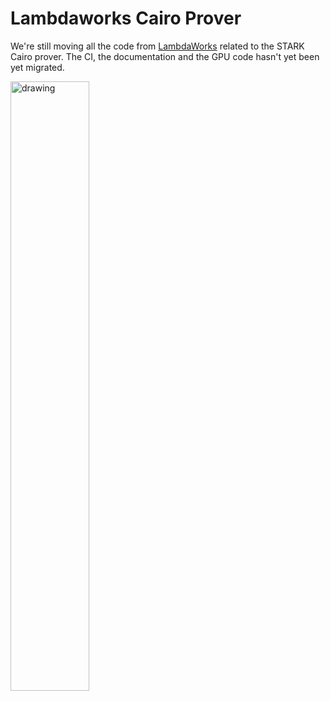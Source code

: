 # Lambdaworks Cairo Prover

We're still moving all the code from [LambdaWorks](https://github.com/lambdaclass/lambdaworks) related to the STARK Cairo prover. 
The CI, the documentation and the GPU code hasn't yet been yet migrated.

<img src="https://github.com/lambdaclass/lambdaworks_cairo_prover/assets/12560266/2003afb0-e67f-4240-879b-9ae854847921" alt="drawing" width="50%" height="50%"/>

